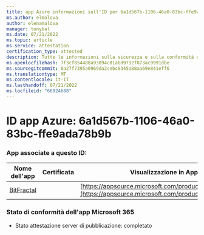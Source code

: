 ```yaml
---
title: app Azure informazioni sull'ID per 6a1d567b-1106-46a0-83bc-ffe9ada78b9b
ms.author: elmalova
author: elenamalova
manager: tonybal
ms.date: 07/21/2022
ms.topic: article
ms.service: attestation
certification_type: attested
description: Tutte le informazioni sulla sicurezza e sulla conformità disponibili per 6a1d567b-1106-46a0-83bc-ffe9ada78b9b.
ms.openlocfilehash: 7f3cf854488a93094c81abd9732f873ac9991dbe
ms.sourcegitcommit: 0a27f7395a0969da2cebc8345a88aa69e841eff6
ms.translationtype: MT
ms.contentlocale: it-IT
ms.lasthandoff: 07/21/2022
ms.locfileid: "66924688"
---
```

# <a name="azure-app-id-6a1d567b-1106-46a0-83bc-ffe9ada78b9b"></a>ID app Azure: 6a1d567b-1106-46a0-83bc-ffe9ada78b9b


### <a name="apps-associated-with-this-id"></a>App associate a questo ID:
| **Nome dell'app** | **Certificata** | **Visualizzazione in AppSource** |
|--------------|---------------|-----------------------|
| [BitFractal](../forward/WA200004172.md) |  | [https://appsource.microsoft.com/product/office/WA200004172](https://appsource.microsoft.com/product/office/WA200004172) |

### <a name="microsoft-365-app-compliance-status"></a>Stato di conformità dell'app Microsoft 365
- Stato attestazione server di pubblicazione: completato
